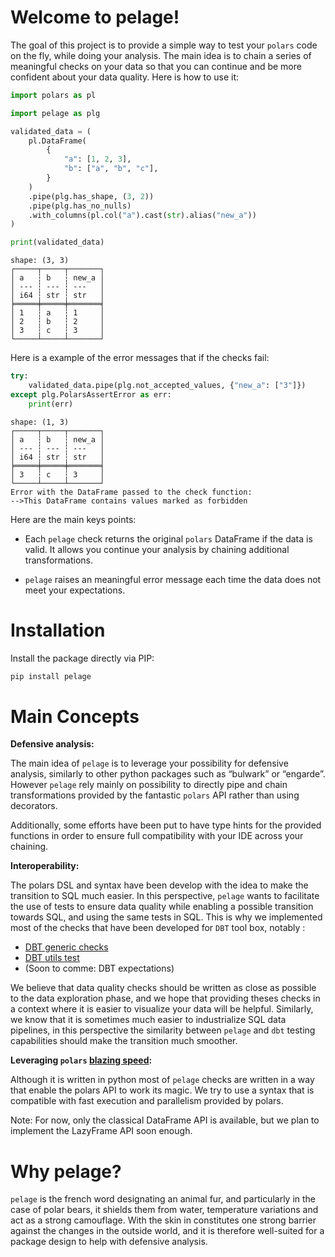 # Welcome to pelage!


The goal of this project is to provide a simple way to test your
`polars` code on the fly, while doing your analysis. The main idea is to
chain a series of meaningful checks on your data so that you can
continue and be more confident about your data quality. Here is how to
use it:

``` python
import polars as pl

import pelage as plg

validated_data = (
    pl.DataFrame(
        {
            "a": [1, 2, 3],
            "b": ["a", "b", "c"],
        }
    )
    .pipe(plg.has_shape, (3, 2))
    .pipe(plg.has_no_nulls)
    .with_columns(pl.col("a").cast(str).alias("new_a"))
)

print(validated_data)
```

    shape: (3, 3)
    ┌─────┬─────┬───────┐
    │ a   ┆ b   ┆ new_a │
    │ --- ┆ --- ┆ ---   │
    │ i64 ┆ str ┆ str   │
    ╞═════╪═════╪═══════╡
    │ 1   ┆ a   ┆ 1     │
    │ 2   ┆ b   ┆ 2     │
    │ 3   ┆ c   ┆ 3     │
    └─────┴─────┴───────┘

Here is a example of the error messages that if the checks fail:

``` python
try:
    validated_data.pipe(plg.not_accepted_values, {"new_a": ["3"]})
except plg.PolarsAssertError as err:
    print(err)
```


    shape: (1, 3)
    ┌─────┬─────┬───────┐
    │ a   ┆ b   ┆ new_a │
    │ --- ┆ --- ┆ ---   │
    │ i64 ┆ str ┆ str   │
    ╞═════╪═════╪═══════╡
    │ 3   ┆ c   ┆ 3     │
    └─────┴─────┴───────┘
    Error with the DataFrame passed to the check function:
    -->This DataFrame contains values marked as forbidden

Here are the main keys points:

- Each `pelage` check returns the original `polars` DataFrame if the
  data is valid. It allows you continue your analysis by chaining
  additional transformations.

- `pelage` raises an meaningful error message each time the data does
  not meet your expectations.

# Installation

Install the package directly via PIP:

``` bash
pip install pelage
```

# Main Concepts

**Defensive analysis:**

The main idea of `pelage` is to leverage your possibility for defensive
analysis, similarly to other python packages such as “bulwark” or
“engarde”. However `pelage` rely mainly on possibility to directly pipe
and chain transformations provided by the fantastic `polars` API rather
than using decorators.

Additionally, some efforts have been put to have type hints for the
provided functions in order to ensure full compatibility with your IDE
across your chaining.

**Interoperability:**

The polars DSL and syntax have been develop with the idea to make the
transition to SQL much easier. In this perspective, `pelage` wants to
facilitate the use of tests to ensure data quality while enabling a
possible transition towards SQL, and using the same tests in SQL. This
is why we implemented most of the checks that have been developed for
`DBT` tool box, notably :

- [DBT generic
  checks](https://docs.getdbt.com/docs/build/data-tests#generic-data-tests)
- [DBT utils
  test](https://github.com/dbt-labs/dbt-utils?tab=readme-ov-file)
- (Soon to comme: DBT expectations)

We believe that data quality checks should be written as close as
possible to the data exploration phase, and we hope that providing
theses checks in a context where it is easier to visualize your data
will be helpful. Similarly, we know that it is sometimes much easier to
industrialize SQL data pipelines, in this perspective the similarity
between `pelage` and `dbt` testing capabilities should make the
transition much smoother.

**Leveraging `polars` <u>blazing speed</u>:**

Although it is written in python most of `pelage` checks are written in
a way that enable the polars API to work its magic. We try to use a
syntax that is compatible with fast execution and parallelism provided
by polars.

Note: For now, only the classical DataFrame API is available, but we
plan to implement the LazyFrame API soon enough.

# Why pelage?

`pelage` is the french word designating an animal fur, and particularly
in the case of polar bears, it shields them from water, temperature
variations and act as a strong camouflage. With the skin in constitutes
one strong barrier against the changes in the outside world, and it is
therefore well-suited for a package design to help with defensive
analysis.
